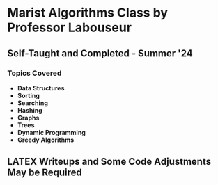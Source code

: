# Marist Algorithms Class by Professor Labouseur
## Self-Taught and Completed - Summer '24

### Topics Covered
- **Data Structures**
- **Sorting**
- **Searching**
- **Hashing**
- **Graphs**
- **Trees**
- **Dynamic Programming**
- **Greedy Algorithms**

## LATEX Writeups and Some Code Adjustments May be Required
